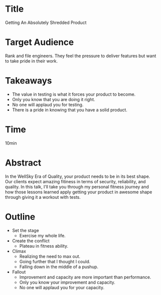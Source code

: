 # Title

Getting An Absolutely Shredded Product

# Target Audience

Rank and file engineers.
They feel the pressure to deliver features but want to take pride in their work.

# Takeaways

* The value in testing is what it forces your product to become.
* Only you know that you are doing it right.
* No one will applaud you for testing.
* There is a pride in knowing that you have a solid product.

# Time

10min

# Abstract

In the WellSky Era of Quality, your product needs to be in its best shape.
Our clients expect amazing fitiness in terms of security, reliability, and quality.
In this talk, I'll take you through my personal fitness journey and how those lessons learned apply getting your product in awesome shape through giving it a workout with tests.

# Outline

* Set the stage
  * Exercise my whole life.
* Create the conflict
  * Plateau in fitness ability.
* Climax
  * Realizing the need to max out.
  * Going further that I thought I could.
  * Falling down in the middle of a pushup.
* Fallout
  * Improvement and capacity are more important than performance.
  * Only you know your improvement and capacity.
  * No one will applaud you for your capacity.
